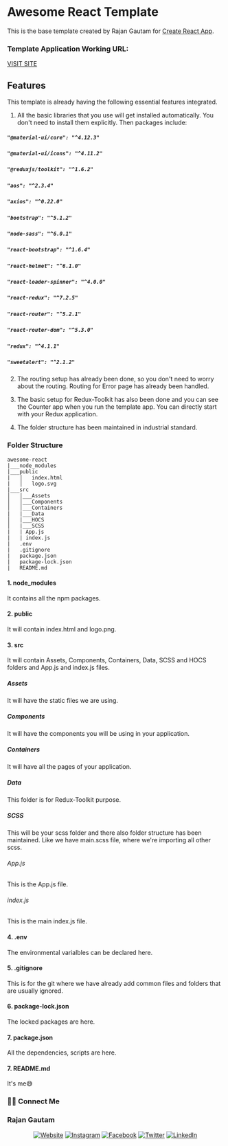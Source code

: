 # Awesome React Template

This is the base template created by Rajan Gautam for [Create React App](https://github.com/rgautam320/Awesome-React).

### Template Application Working URL:

[VISIT SITE](https://rgautam320-awesome-template.netlify.app)

## Features

This template is already having the following essential features integrated.

1. All the basic libraries that you use will get installed automatically. You don't need to install them explicitly. Then packages include:

##### `"@material-ui/core": "^4.12.3"`

##### `"@material-ui/icons": "^4.11.2"`

##### `"@reduxjs/toolkit": "^1.6.2"`

##### `"aos": "^2.3.4"`

##### `"axios": "^0.22.0"`

##### `"bootstrap": "^5.1.2"`

##### `"node-sass": "^6.0.1"`

##### `"react-bootstrap": "^1.6.4"`

##### `"react-helmet": "^6.1.0"`

##### `"react-loader-spinner": "^4.0.0"`

##### `"react-redux": "^7.2.5"`

##### `"react-router": "^5.2.1"`

##### `"react-router-dom": "^5.3.0"`

##### `"redux": "^4.1.1"`

##### `"sweetalert": "^2.1.2"`

2. The routing setup has already been done, so you don't need to worry about the routing. Routing for Error page has already been handled.

3. The basic setup for Redux-Toolkit has also been done and you can see the Counter app when you run the template app. You can directly start with your Redux application.

4. The folder structure has been maintained in industrial standard.

### Folder Structure

```
awesome-react
|___node_modules
|___public
|   │   index.html
|   │   logo.svg
|___src
│   │___Assets
│   │___Components
│   │___Containers
|   |___Data
│   |___HOCS
│   |___SCSS
|   | App.js
|   | index.js
|   .env
|   .gitignore
|   package.json
|   package-lock.json
|   README.md
```

#### 1. node_modules

It contains all the npm packages.

#### 2. public

It will contain index.html and logo.png.

#### 3. src

It will contain Assets, Components, Containers, Data, SCSS and HOCS folders and App.js and index.js files.

##### Assets

It will have the static files we are using.

##### Components

It will have the components you will be using in your application.

##### Containers

It will have all the pages of your application.

##### Data

This folder is for Redux-Toolkit purpose.

##### SCSS

This will be your scss folder and there also folder structure has been maintained. Like we have main.scss file, where we're importing all other scss.

###### App.js

This is the App.js file.

###### index.js

This is the main index.js file.

#### 4. .env

The environmental varialbles can be declared here.

#### 5. .gitignore

This is for the git where we have already add common files and folders that are usually ignored.

#### 6. package-lock.json

The locked packages are here.

#### 7. package.json

All the dependencies, scripts are here.

#### 7. README.md

It's me😅

### 🤝🏻 Connect Me

### Rajan Gautam

<p align="center">
<a href="https://www.rajangautam.com.np"><img alt="Website" src="https://img.shields.io/badge/Website-rajangautam.com.np-blue?style=flat-square&logo=google-chrome"></a>
<a href="https://www.instagram.com/rgautam320"><img alt="Instagram" src="https://img.shields.io/badge/Instagram-rgautam320-blue?style=flat-square&logo=instagram"></a>
<a href="https://www.facebook.com/rgautam320"><img alt="Facebook" src="https://img.shields.io/badge/Facebook-rgautam320-blue?style=flat-square&logo=facebook"></a>
<a href="https://www.twitter.com/rgautam320"><img alt="Twitter" src="https://img.shields.io/badge/Twitter-rgautam320-blue?style=flat-square&logo=twitter"></a>
<a href="https://www.linkedin.com/in/rgautam320/"><img alt="LinkedIn" src="https://img.shields.io/badge/LinkedIn-rgautam320-blue?style=flat-square&logo=linkedin"></a>
</p>
